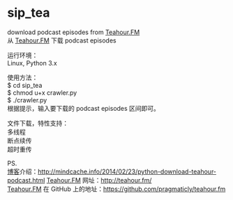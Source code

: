 sip_tea
=======

download podcast episodes from [Teahour.FM](http://teahour.fm/)  
从 [Teahour.FM](http://teahour.fm/) 下载 podcast episodes  

运行环境：  
Linux, Python 3.x  

使用方法：  
$ cd sip_tea  
$ chmod u+x crawler.py  
$ ./crawler.py  
根据提示，输入要下载的 podcast episodes 区间即可。  

文件下载，特性支持：  
多线程  
断点续传  
超时重传  

PS.  
[博客](http://mindcache.info/)介绍：http://mindcache.info/2014/02/23/python-download-teahour-podcast.html
[Teahour.FM](http://teahour.fm/) 网址：http://teahour.fm/   
[Teahour.FM](http://teahour.fm/) 在 GitHub 上的地址：https://github.com/pragmaticly/teahour.fm  



